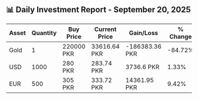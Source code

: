 ## 📊 Daily Investment Report - September 20, 2025

| Asset | Quantity | Buy Price | Current Price | Gain/Loss | % Change |
|-------|----------|-----------|----------------|------------|----------|
| Gold | 1 | 220000 PKR | 33616.64 PKR | -186383.36 PKR | -84.72% |
| USD | 1000 | 280 PKR | 283.74 PKR | 3736.6 PKR | 1.33% |
| EUR | 500 | 305 PKR | 333.72 PKR | 14361.95 PKR | 9.42% |
